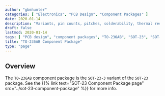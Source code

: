 ```yaml
---
author: "gbmhunter"
categories: [ "Electronics", "PCB Design", "Component Packages" ]
date: 2020-01-14
description: "Variants, pin counts, pitches, solderability, thermal resistances, dimensions, land patterns, 3D models and more info for the TO-236AB component package."
draft: false
lastmod: 2020-01-14
tags: [ "PCB design", "component packages", "TO-236AB", "SOT-23", "SOT-23-3" ]
title: "TO-236AB Component Package"
type: "page"
---
```


## Overview

The `TO-236AB` component package is the `SOT-23-3` variant of the `SOT-23` package. See the {{% link text="SOT-23 Component Package page" src="../sot-23-component-package" %}} for more info.

